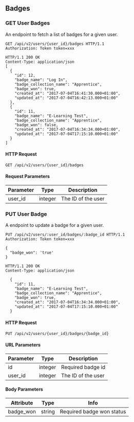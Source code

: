 ## Badges

### GET User Badges

An endpoint to fetch a list of badges for a given user.

``` http
GET /api/v2/users/{user_id}/badges HTTP/1.1
Authorization: Token token=xxx
```

``` http
HTTP/1.1 200 OK
Content-Type: application/json
[
  {
    "id": 12,
    "badge_name": "Log In",
    "badge_collection_name": "Apprentice",
    "badge_won": true,
    "created_at": "2017-07-04T16:41:30.000+01:00",
    "updated_at": "2017-07-04T16:42:13.000+01:00"
  },
  {
    "id": 11,
    "badge_name": "E-Learning Test",
    "badge_collection_name": "Apprentice",
    "badge_won": false,
    "created_at": "2017-07-04T16:34:34.000+01:00",
    "updated_at": "2017-07-04T17:15:10.000+01:00"
  }
]
```

#### HTTP Request

`GET /api/v2/users/{user_id}/badges`

#### Request Parameters

Parameter | Type | Description
--------- | ---- | -----------
user\_id | integer | The ID of the user


### PUT User Badge

A endpoint to update a badge for a given user.

``` http
PUT /api/v2/users/:user_id/badges/:badge_id HTTP/1.1
Authorization: Token token=xxx

{
  "badge_won": 'true'
}
```

``` http
HTTP/1.1 200 OK
Content-Type: application/json

  {
    "id": 11,
    "badge_name": "E-Learning Test",
    "badge_collection_name": "Apprentice",
    "badge_won": true,
    "created_at": "2017-07-04T16:34:34.000+01:00",
    "updated_at": "2017-07-04T17:15:10.000+01:00"
  }
```

#### HTTP Request

`PUT /api/v2/users/{user_id}/badges/{badge_id}`

#### URL Parameters

Parameter | Type | Description
--------- | ---- | -----------
id | integer | Required badge id
user\_id | integer | The ID of the user

#### Body Parameters

Attribute | Type | Info
--------- | ---- | ----
badge_won | string | Required badge won status
